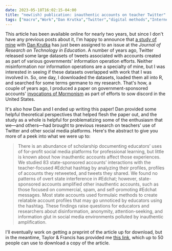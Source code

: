 ```yaml
---
date: 2023-05-18T16:02:15-04:00
title: "new(ish) publication: inauthentic accounts on teacher Twitter"
tags: ["macro","Work","Dan Krutka","Twitter","digital methods","Internet Research Agency","information operations","R","Mormonism","online Mormonism","research","publications","informal professional development"]
---
```

This article has been available online for nearly two years, but since I don't have any previous posts about it, I'm happy to announce that [a study of mine](https://www.tandfonline.com/doi/full/10.1080/15391523.2021.1962454) with [Dan Krutka](https://www.civicsoftechnology.org/dankrutka) has just been assigned to an issue at the *Journal of Research on Technology in Education*. A number of years ago, Twitter released some large datasets of tweets associated with accounts created as part of various governments' information operation efforts. Neither misinformation nor information operations are a specialty of mine, but I was interested in seeing if these datasets overlapped with work that I was involved in. So, one day, I downloaded the datasets, loaded them all into R, and searched for some terms germane to my research. That's how, a couple of years ago, I produced a paper on government-sponsored accounts' [invocations of Mormonism](https://periodicos.ufac.br/index.php/tropos/article/view/4472) as part of efforts to sow discord in the United States. 

It's also how Dan and I ended up writing this paper! Dan provided some helpful theoretical perspectives that helped flesh the paper out, and the study as a whole is helpful for problematizing some of the enthusiasm that we—and others—had brought to previous research on teachers' use of Twitter and other social media platforms. Here's the abstract to give you more of a peek into what we were up to:

> There is an abundance of scholarship documenting educators’ uses of for-profit social media platforms for professional learning, but little is known about how inauthentic accounts affect those experiences. We studied 83 state-sponsored accounts’ interactions with the teacher-focused #Edchat hashtag by analyzing their profiles, profiles of accounts they retweeted, and tweets they shared. We found no patterns of overt state interference in #Edchat; however, state-sponsored accounts amplified other inauthentic accounts, such as those focused on commercial, spam, and self-promoting #Edchat messages. Most state accounts used formulaic methods to create relatable account profiles that may go unnoticed by educators using the hashtag. These findings raise questions for educators and researchers about disinformation, anonymity, attention-seeking, and information glut in social media environments polluted by inauthentic amplification.

I'll eventually work on getting a preprint of the article up for download, but in the meantime, Taylor & Francis has provided me [this link](https://www.tandfonline.com/eprint/IHFIMKKZ8AAWA2T5QUHB/full?target=10.1080/15391523.2021.1962454), which up to 50 people can use to download a copy of the article.